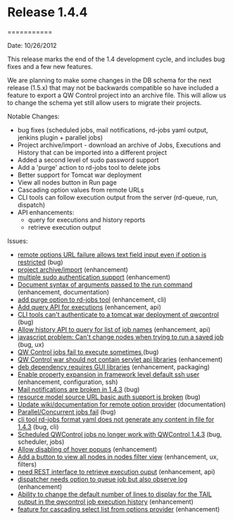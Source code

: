 # Release 1.4.4
===========

Date: 10/26/2012

This release marks the end of the 1.4 development cycle, and includes bug fixes and a few new features.

We are planning to make some changes in the DB schema for the next release (1.5.x) that may not be backwards
compatible so have included a feature to export a QW Control project into an archive file.  This will allow us
to change the schema yet still allow users to migrate their projects.

Notable Changes:

* bug fixes (scheduled jobs, mail notifications, rd-jobs yaml output, jenkins plugin + parallel jobs)
* Project archive/import - download an archive of Jobs, Executions and History that can be imported into a different project
* Added a second level of sudo password support
* Add a 'purge' action to rd-jobs tool to delete jobs
* Better support for Tomcat war deployment
* View all nodes button in Run page
* Cascading option values from remote URLs
* CLI tools can follow execution output from the server (rd-queue, run, dispatch)
* API enhancements:
    * query for executions and history reports
    * retrieve execution output

Issues:

* [remote options URL failure allows text field input even if option is restricted](https://github.com/dtolabs/qwcontrol/issues/215) (bug)
* [project archive/import](https://github.com/dtolabs/qwcontrol/issues/212) (enhancement)
* [multiple sudo authentication support](https://github.com/dtolabs/qwcontrol/issues/211) (enhancement)
* [Document syntax of arguments passed to the run command](https://github.com/dtolabs/qwcontrol/issues/208) (enhancement, documentation)
* [add purge option to rd-jobs tool](https://github.com/dtolabs/qwcontrol/issues/207) (enhancement, cli)
* [Add query API for executions](https://github.com/dtolabs/qwcontrol/issues/205) (enhancement, api)
* [CLI tools can't authenticate to a tomcat war deployment of qwcontrol](https://github.com/dtolabs/qwcontrol/issues/204) (bug)
* [Allow history API to query for list of job names](https://github.com/dtolabs/qwcontrol/issues/203) (enhancement, api)
* [javascript problem: Can't change nodes when trying to run a saved job](https://github.com/dtolabs/qwcontrol/issues/194) (bug, ux)
* [QW Control jobs fail to execute sometimes ](https://github.com/dtolabs/qwcontrol/issues/193) (bug)
* [QW Control war should not contain servlet api libraries](https://github.com/dtolabs/qwcontrol/issues/192) (enhancement)
* [deb dependency requires GUI libraries](https://github.com/dtolabs/qwcontrol/issues/191) (enhancement, packaging)
* [Enable property expansion in framework level default ssh user ](https://github.com/dtolabs/qwcontrol/issues/189) (enhancement, configuration, ssh)
* [Mail notifications are broken in 1.4.3](https://github.com/dtolabs/qwcontrol/issues/186) (bug)
* [resource model source URL basic auth support is broken](https://github.com/dtolabs/qwcontrol/issues/184) (bug)
* [Update wiki/documentation for remote option provider](https://github.com/dtolabs/qwcontrol/issues/182) (documentation)
* [Parallel/Concurrent jobs fail](https://github.com/dtolabs/qwcontrol/issues/180) (bug)
* [cli tool rd-jobs format yaml does not generate any content in file for 1.4.3](https://github.com/dtolabs/qwcontrol/issues/179) (bug, cli)
* [Scheduled QWControl jobs no longer work with QWControl 1.4.3](https://github.com/dtolabs/qwcontrol/issues/178) (bug, scheduler, jobs)
* [Allow disabling of hover popups](https://github.com/dtolabs/qwcontrol/issues/174) (enhancement)
* [Add a button to view all nodes in nodes filter view](https://github.com/dtolabs/qwcontrol/issues/172) (enhancement, ux, filters)
* [need REST interface to retrieve execution ouput](https://github.com/dtolabs/qwcontrol/issues/145) (enhancement, api)
* [dispatcher needs option to queue job but also observe log](https://github.com/dtolabs/qwcontrol/issues/142) (enhancement)
* [Ability to change the default number of lines to display for the TAIL output in the qwcontrol job execution history](https://github.com/dtolabs/qwcontrol/issues/109) (enhancement)
* [feature for cascading select list from options provider](https://github.com/dtolabs/qwcontrol/issues/80) (enhancement)
